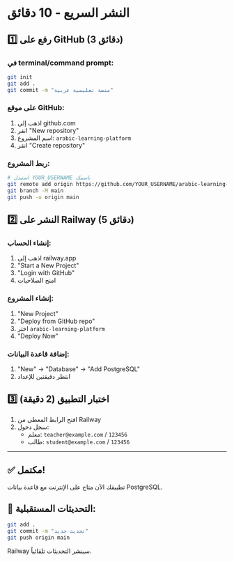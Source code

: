 # النشر السريع - 10 دقائق

## 1️⃣ رفع على GitHub (3 دقائق)

### في terminal/command prompt:
```bash
git init
git add .
git commit -m "منصة تعليمية عربية"
```

### على موقع GitHub:
1. اذهب إلى github.com
2. انقر "New repository"
3. اسم المشروع: `arabic-learning-platform`
4. انقر "Create repository"

### ربط المشروع:
```bash
# استبدل YOUR_USERNAME باسمك
git remote add origin https://github.com/YOUR_USERNAME/arabic-learning-platform.git
git branch -M main
git push -u origin main
```

## 2️⃣ النشر على Railway (5 دقائق)

### إنشاء الحساب:
1. اذهب إلى railway.app
2. "Start a New Project"
3. "Login with GitHub"
4. امنح الصلاحيات

### إنشاء المشروع:
1. "New Project"
2. "Deploy from GitHub repo"
3. اختر `arabic-learning-platform`
4. "Deploy Now"

### إضافة قاعدة البيانات:
1. "New" → "Database" → "Add PostgreSQL"
2. انتظر دقيقتين للإعداد

## 3️⃣ اختبار التطبيق (2 دقيقة)

1. افتح الرابط المعطى من Railway
2. سجل دخول:
   - معلم: `teacher@example.com` / `123456`
   - طالب: `student@example.com` / `123456`

---

## ✅ مكتمل!
تطبيقك الآن متاح على الإنترنت مع قاعدة بيانات PostgreSQL.

## 🔄 التحديثات المستقبلية:
```bash
git add .
git commit -m "تحديث جديد"
git push origin main
```
Railway سينشر التحديثات تلقائياً.